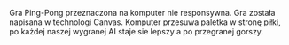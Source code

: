 Gra Ping-Pong przeznaczona na komputer nie responsywna. 
Gra została napisana w technologi Canvas.
Komputer przesuwa paletka w stronę piłki, po każdej naszej wygranej AI staje sie lepszy a po przegranej gorszy.
